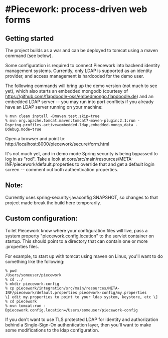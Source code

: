 #Piecework: process-driven web forms
=========

## Getting started

The project builds as a war and can be deployed to tomcat using a maven command (see below). 

Some configuration is required to connect Piecework into backend identity management systems. Currently, only LDAP is supported as an identity provider, and access management is hardcoded for the demo user. 

The following commands will bring up the demo version (not much to see yet), which also starts an embedded mongodb (courtesy of https://github.com/flapdoodle-oss/embedmongo.flapdoodle.de) and an embedded LDAP server -- you may run into port conflicts if you already have an LDAP server running on your machine:

	% mvn clean install -Dmaven.test.skip=true
	% mvn org.apache.tomcat.maven:tomcat7-maven-plugin:2.1:run -Dspring.profiles.active=embedded-ldap,embedded-mongo,data -Ddebug.mode=true

Open a browser and point to: http://localhost:8000/piecework/secure/form.html

It's not much yet, and in demo mode Spring security is being bypassed to log in as "rod". Take a look at core/src/main/resources/META-INF/piecework/default.properties to override that and get a default login screen -- comment out both authentication properties.

## Note:

Currently uses spring-security-javaconfig SNAPSHOT, so changes to that project made break the build here temporarily.

## Custom configuration:

To let Piecework know where your configuration files will live, pass a system property "piecework.config.location" to the servlet container on startup. This should point to a directory that can contain one or more .properties files. 

For example, to start up with tomcat using maven on Linux, you'll want to do something like the following:

	% pwd
	/Users/someuser/piecework
	% cd ../
	% mkdir piecework-config
	% cp piecework/integration/src/main/resources/META-INF/piecework/default.properties piecework-config/my.properties
	\[ edit my.properties to point to your ldap system, keystore, etc \]
	% cd piecework
	% mvn tomcat:run -Dpiecework.config.location=/Users/someuser/piecework-config

If you don't want to use TLS protected LDAP for identity and authorization behind a Single-Sign-On authentication layer, then you'll want to make some modifications to the ldap configuration.



